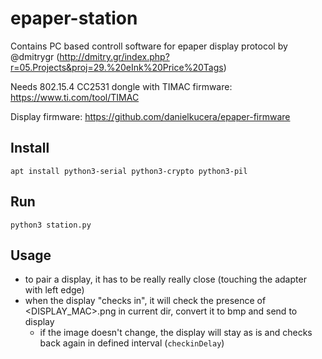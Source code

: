 # epaper-station

Contains PC based controll software for epaper display protocol by @dmitrygr (http://dmitry.gr/index.php?r=05.Projects&proj=29.%20eInk%20Price%20Tags)

Needs 802.15.4 CC2531 dongle with TIMAC firmware: https://www.ti.com/tool/TIMAC

Display firmware: https://github.com/danielkucera/epaper-firmware

## Install
```
apt install python3-serial python3-crypto python3-pil
```

## Run
```
python3 station.py
```

## Usage

- to pair a display, it has to be really really close (touching the adapter with left edge)
- when the display "checks in", it will check the presence of <DISPLAY_MAC>.png in current dir, convert it to bmp and send to display
  - if the image doesn't change, the display will stay as is and checks back again in defined interval (`checkinDelay`)
